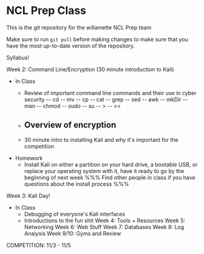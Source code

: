 # NCL Prep Class #

This is the git repository for the willamette NCL Prep team

Make sure to run `git pull` before making changes to make sure
that you have the most up-to-date version of the repository.

Syllabus!

Week 2: Command Line/Encryption (30 minute introduction to Kali)
  * In Class
    - Review of important command line commands and their use in cyber security
      -- cd
      -- mv
      -- cp
      -- cat
      -- grep
      -- sed
      -- awk
      -- mkDir
      -- man
      -- chmod
      -- sudo
      -- su
      -- >
      -- <<
      
      
    - Overview of encryption
      -- 
    - 30 minute intro to installing Kali and why it's important for the competition
  * Homework
    - Install Kali on either a partition on your hard drive, a bootable USB, or replace your operating system with it, have it       ready to go by the beginning of next week
    %%% Find other people in class if you have questions about the install process %%%
    
Week 3: Kali Day!
  * In Class
    - Debugging of everyone's Kali interfaces
    - Introductions to the fun shit 
Week 4: Tools + Resources
Week 5: Networking
Week 6: Web Stuff
Week 7: Databases
Week 8: Log Analysis
Week 9/10: Gyms and Review

COMPETITION: 11/3 - 11/5
